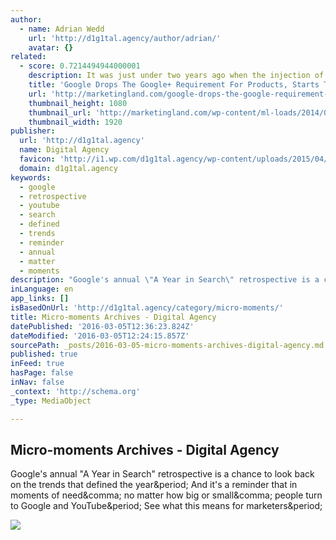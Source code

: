```yaml
---
author:
  - name: Adrian Wedd
    url: 'http://d1g1tal.agency/author/adrian/'
    avatar: {}
related:
  - score: 0.7214494944000001
    description: It was just under two years ago when the injection of Google+ into YouTube comments caused quite a controversy. This change required the use of a Google+ account to participate in conversations on Google products. A new announcement today is decentralizing Google+ for Google users and focusing back on a standard Google account.
    title: 'Google Drops The Google+ Requirement For Products, Starts Today With YouTube'
    url: 'http://marketingland.com/google-drops-the-google-requirement-for-products-starts-today-with-youtube-136651'
    thumbnail_height: 1080
    thumbnail_url: 'http://marketingland.com/wp-content/ml-loads/2014/07/google-plus-logo2-1920.jpg'
    thumbnail_width: 1920
publisher:
  url: 'http://d1g1tal.agency'
  name: Digital Agency
  favicon: 'http://i1.wp.com/d1g1tal.agency/wp-content/uploads/2015/04/cropped-Google-Partner-Badge.png?fit=192%2C192'
  domain: d1g1tal.agency
keywords:
  - google
  - retrospective
  - youtube
  - search
  - defined
  - trends
  - reminder
  - annual
  - matter
  - moments
description: "Google's annual \"A Year in Search\" retrospective is a chance to look back on the trends that defined the year. And it's a reminder that in moments of need, no matter how big or small, people turn to Google and YouTube. See what this means for marketers."
inLanguage: en
app_links: []
isBasedOnUrl: 'http://d1g1tal.agency/category/micro-moments/'
title: Micro-moments Archives - Digital Agency
datePublished: '2016-03-05T12:36:23.824Z'
dateModified: '2016-03-05T12:24:15.857Z'
sourcePath: _posts/2016-03-05-micro-moments-archives-digital-agency.md
published: true
inFeed: true
hasPage: false
inNav: false
_context: 'http://schema.org'
_type: MediaObject

---
```

<article style=""><h1>Micro-moments Archives - Digital Agency</h1><p>Google's annual "A Year in Search" retrospective is a chance to look back on the trends that defined the year&amp;period; And it's a reminder that in moments of need&amp;comma; no matter how big or small&amp;comma; people turn to Google and YouTube&amp;period; See what this means for marketers&amp;period;</p><img src="http://d1g1tal.agency/wp-content/uploads/2015/12/PartnerBadge-151030.png" /></article>